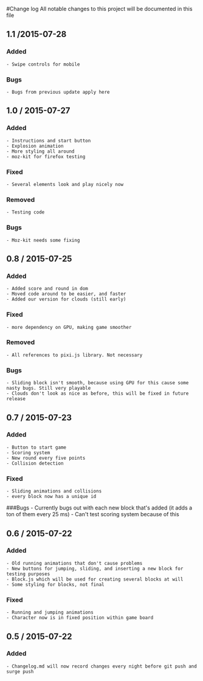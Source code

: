 #Change log
All notable changes to this project will be documented in this file

## 1.1 /2015-07-28
### Added
	- Swipe controls for mobile
### Bugs
	- Bugs from previous update apply here
	
## 1.0 / 2015-07-27
### Added
	- Instructions and start button
	- Explosion animation
	- More styling all around
	- moz-kit for firefox testing
### Fixed
	- Several elements look and play nicely now
### Removed
	- Testing code
### Bugs
	- Moz-kit needs some fixing

## 0.8 / 2015-07-25
### Added
	- Added score and round in dom
	- Moved code around to be easier, and faster
	- Added our version for clouds (still early)
### Fixed
	- more dependency on GPU, making game smoother
### Removed
	- All references to pixi.js library. Not necessary
### Bugs
	- Sliding block isn't smooth, because using GPU for this cause some nasty bugs. Still very playable
	- Clouds don't look as nice as before, this will be fixed in future release
	
## 0.7 / 2015-07-23
### Added
	- Button to start game
	- Scoring system
	- New round every five points
	- Collision detection
### Fixed
	- Sliding animations and collisions
	- every block now has a unique id
###Bugs
	- Currently bugs out with each new block that's added (it adds a ton of them every 25 ms)
	- Can't test scoring system because of this

## 0.6 / 2015-07-22
### Added
	- Old running animations that don't cause problems
	- New buttons for jumping, sliding, and inserting a new block for testing purposes
	- Block.js which will be used for creating several blocks at will
	- Some styling for blocks, not final
### Fixed
	- Running and jumping animations
	- Character now is in fixed position within game board

## 0.5 / 2015-07-22
### Added
	- Changelog.md will now record changes every night before git push and surge push